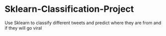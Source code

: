# Sklearn-Classification-Project
Use Sklearn to classify different tweets and predict where they are from and if they will go viral 
